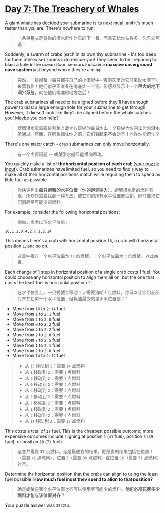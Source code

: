 # [Day 7: The Treachery of Whales](https://adventofcode.com/2021/day/7)

A giant [whale](https://en.wikipedia.org/wiki/Sperm_whale) has decided your submarine is its next meal, and it's much faster than you are. There's nowhere to run!

> 一条巨[鲸](https://en.wikipedia.org/wiki/Sperm_whale)决定将你的潜水艇作为它的下一餐，而且它比你快得多，你无处可逃！

Suddenly, a swarm of crabs (each in its own tiny submarine - it's too deep for them otherwise) zooms in to rescue you! They seem to be preparing to blast a hole in the ocean floor; sensors indicate a **massive underground cave system** just beyond where they're aiming!

> 突然，一群螃蟹（每只都在自己的小潜艇中--否则这里对它们来说太深了）来营救你！他们似乎正准备在海底炸一个洞。传感器显示出一个**巨大的地下洞穴系统**，就在他们瞄准的地方之后！

The crab submarines all need to be aligned before they'll have enough power to blast a large enough hole for your submarine to get through. However, it doesn't look like they'll be aligned before the whale catches you! Maybe you can help?

> 螃蟹潜水艇需要排列整齐后才有足够的能量炸出一个足够大的洞让你的潜水艇通过。然而，在鲸鱼抓住你之前，它们看起来不会对齐！也许你能帮忙？

There's one major catch - crab submarines can only move horizontally.

> 有一个主要问题 -- 螃蟹潜水艇只能横向移动。

You quickly make a list of **the horizontal position of each crab** ([your puzzle input](day07.txt)). Crab submarines have limited fuel, so you need to find a way to make all of their horizontal positions match while requiring them to spend as little fuel as possible.

> 你快速列出**每只螃蟹的水平位置**（[你的谜题输入](day07.txt)）。螃蟹潜水艇的燃料有限，所以你需要找到一种方法，使它们的所有水平位置都匹配，同时要求它们消耗尽可能少的燃料。

For example, consider the following horizontal positions:

> 例如，考虑以下水平位置：

`16,1,2,0,4,2,7,1,2,14`

This means there's a crab with horizontal position `16`, a crab with horizontal position `1`, and so on.

> 这意味着有一个水平位置为 `16` 的螃蟹，一个水平位置为 `1` 的螃蟹，以此类推。

Each change of 1 step in horizontal position of a single crab costs 1 fuel. You could choose any horizontal position to align them all on, but the one that costs the least fuel is horizontal position `2`:

> 在水平位置上，一只螃蟹每移动 1 步需要消耗 1 点燃料。你可以让它们全部对齐在任何一个水平位置，但耗油最少的是水平位置是 `2`：

- Move from `16` to `2`: `14` fuel
- Move from `1` to `2`: `1` fuel
- Move from `2` to `2`: `0` fuel
- Move from `0` to `2`: `2` fuel
- Move from `4` to `2`: `2` fuel
- Move from `2` to `2`: `0` fuel
- Move from `7` to `2`: `5` fuel
- Move from `1` to `2`: `1` fuel
- Move from `2` to `2`: `0` fuel
- Move from `14` to `2`: `12` fuel

> - 从 `16` 移动到 `2`：需要 `14` 点燃料
> - 从 `1` 移动到 `2`：需要 `1` 点燃料
> - 从 `2` 移动到 `2`：需要 `0` 点燃料
> - 从 `0` 移动到 `2`：需要 `2` 点燃料
> - 从 `4` 移动到 `2`：需要 `2` 点燃料
> - 从 `2` 移动到 `2`：需要 `0` 点燃料
> - 从 `7` 移动到 `2`：需要 `5` 点燃料
> - 从 `1` 移动到 `2`：需要 `1` 点燃料
> - 从 `2` 移动到 `2`：需要 `0` 点燃料
> - 从 `14` 移动到 `2`：需要 `12` 点燃料

This costs a total of **`37`** fuel. This is the cheapest possible outcome; more expensive outcomes include aligning at position `1` (`41` fuel), position `3` (`39` fuel), or position `10` (`71` fuel).

> 这总共需要 **`37`** 点燃料。这是最便宜的结果，更昂贵的结果包括在位置 `1`（需要 `41` 点燃料）、位置 `3`（需要  `39` 点燃料）或位置 `10`（需要 `71` 点燃料）对齐。

Determine the horizontal position that the crabs can align to using the least fuel possible. **How much fuel must they spend to align to that position?**

> 确定螃蟹在哪个水平位置对齐可以使用尽可能少的燃料。**他们必须花费多少燃料才能与该位置对齐？**

Your puzzle answer was `352254`.
